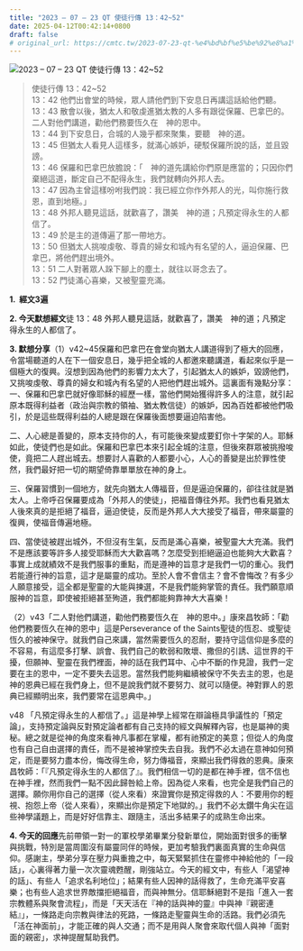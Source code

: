 ```yaml
---
title: "2023 – 07 – 23 QT 使徒行傳 13：42~52"
date: 2025-04-12T00:42:14+0800
draft: false
# original_url: https://cmtc.tw/2023-07-23-qt-%e4%bd%bf%e5%be%92%e8%a1%8c%e5%82%b3-13%ef%bc%9a4252
---
```


![2023 – 07 – 23 QT  使徒行傳 13：42\~52](/images/qt.jpg  "2023 – 07 – 23 QT  使徒行傳 13：42\~52")

> 使徒行傳 13：42\~52  
> 13：42 他們出會堂的時候，眾人請他們到下安息日再講這話給他們聽。  
> 13：43 散會以後，猶太人和敬虔進猶太教的人多有跟從保羅、巴拿巴的。二人對他們講道，勸他們務要恆久在　神的恩中。  
> 13：44 到下安息日，合城的人幾乎都來聚集，要聽　神的道。  
> 13：45 但猶太人看見人這樣多，就滿心嫉妒，硬駁保羅所說的話，並且毀謗。  
> 13：46 保羅和巴拿巴放膽說：「　神的道先講給你們原是應當的；只因你們棄絕這道，斷定自己不配得永生，我們就轉向外邦人去。  
> 13：47 因為主曾這樣吩咐我們說：我已經立你作外邦人的光，叫你施行救恩，直到地極。」  
> 13：48 外邦人聽見這話，就歡喜了，讚美　神的道；凡預定得永生的人都信了。  
> 13：49 於是主的道傳遍了那一帶地方。  
> 13：50 但猶太人挑唆虔敬、尊貴的婦女和城內有名望的人，逼迫保羅、巴拿巴，將他們趕出境外。  
> 13：51 二人對著眾人跺下腳上的塵土，就往以哥念去了。  
> 13：52 門徒滿心喜樂，又被聖靈充滿。

**1.  經文3遍**

**2. 今天默想經文**徒 13：48 外邦人聽見這話，就歡喜了，讚美　神的道；凡預定得永生的人都信了。

**3. 默想分享**（1）v42\~45保羅和巴拿巴在會堂向猶太人講道得到了極大的回應，令當場聽道的人在下一個安息日，幾乎把全城的人都邀來聽講道，看起來似乎是一個極大的復興。沒想到因為他們的影響力太大了，引起猶太人的嫉妒，毀謗他們，又挑唆虔敬、尊貴的婦女和城內有名望的人把他們趕出城外。這裏面有幾點分享：  
一、保羅和巴拿巴就好像耶穌的經歷一樣，當他們開始獲得許多人的注意，就引起原本既得利益者（政治與宗教的領袖、猶太教信徒）的嫉妒，因為百姓都被他們吸引，於是這些既得利益的人總是跟在保羅後面想要逼迫陷害他。

二、人心總是善變的，原本支持你的人，有可能後來變成要釘你十字架的人。耶穌如此，使徒們也是如此。保羅和巴拿巴本來引起全城的注意，但後來群眾被挑撥唆使，竟把二人趕出城去。想要討人喜歡的人都要小心，人心的善變是出於罪性使然，我們最好把一切的期望倚靠單單放在神的身上。

三、保羅習慣到一個地方，就先向猶太人傳福音，但是逼迫保羅的，卻往往就是猶太人。上帝呼召保羅要成為「外邦人的使徒」，把福音傳往外邦。我們也看見猶太人後來真的是拒絕了福音，逼迫使徒，反而是外邦人大大接受了福音，帶來屬靈的復興，使福音傳遍地極。

四、當使徒被趕出城外，不但沒有生氣，反而是滿心喜樂，被聖靈大大充滿。我們不是應該要等許多人接受耶穌而大大歡喜嗎？怎麼受到拒絕逼迫也能夠大大歡喜？事實上成就績效不是我們服事的重點，而是遵神的旨意才是我們一切的重心。我們若能遵行神的旨意，這才是屬靈的成功。至於人會不會信主？會不會悔改？有多少人願意接受，這全都是聖靈的大能與揀選，不是我們能夠掌管的責任。我們願意順服神的旨意，即使被拒絕甚至殉道，我們都能夠靠神大大喜樂！

（2）v43「二人對他們講道，勸他們務要恆久在　神的恩中。」康來昌牧師：「勸他們務要恆久在神的恩中」這是Perseverance of the Saints聖徒的恆忍、或聖徒恆久的被神保守。就我們自己來講，當然需要恆久的忍耐，要持守這信仰是多麼的不容易，有這麼多打擊、誤會、我們自己的軟弱和敗壞、撒但的引誘、這世界的干擾，但願神、聖靈在我們裡面，神的話在我們耳中、心中不斷的作見證，我們一定要在主的恩中，一定不要失去這恩。當然我們能夠繼續被保守不失去主的恩，也是神的恩典已經在我們身上，但不是說我們就不要努力、就可以隨便。神對罪人的恩典已經顯明出來，我們要常在這恩典中。」

v48 「凡預定得永生的人都信了。」這是神學上經常在辯論極具爭議性的「預定論」，支持預定論與反對預定論者都有自己支持的經文與解釋內容，也是屬神的奧秘。總之就是從神的角度來看神凡事都在掌權，都有祂預定的美意；但從人的角度也有自己自由選擇的責任，而不是被神掌控失去自我。我們不必太過在意神如何預定，而是要努力盡本份，悔改得生命，努力傳福音，來顯出我們得救的恩典。康來昌牧師：「『凡預定得永生的人都信了』。我們相信一切的是都在神手裡，信不信也在神手裡，然而我們一點不因此歸咎給上帝。因為從人來看，也完全是我們自己的選擇。願你用你自己的選擇（從人來看）來證實你是預定得救的人：不要用你的輕視、抱怨上帝（從人來看），來顯出你是預定下地獄的。」我們不必太鑽牛角尖在這些神學議題上，而是好好信靠主、跟隨主，活出多結果子的成熟生命出來。

**4. 今天的回應**先前帶領一對一的軍校學弟畢業分發新單位，開始面對很多的衝擊與挑戰，特別是當周圍沒有屬靈同伴的時候，更加考驗我們裏面真實的生命與信仰。感謝主，學弟分享在壓力與重擔之中，每天緊緊抓住在靈修中神給他的「一段話」，心裏得著力量一次次靈魂甦醒，剛強站立。今天的經文中，有些人「渴望神的話」、有些人「追求名利地位」；結果有些人因神的話得救了，生命充滿平安喜樂；也有些人追求世界敵擋拒絕福音，而與神無分。信耶穌絕對不是指「進入一套宗教體系與聚會流程」，而是「天天活在『神的話與神的靈』中與神『親密連結』」，一條路走向宗教與律法的死路，一條路走聖靈與生命的活路。我們必須先「活在神面前」，才能正確的與人交通；而不是用與人聚會來取代個人與神「面對面的親密」，求神提醒幫助我們。